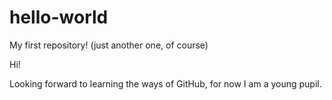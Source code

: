 # hello-world
My first repository! (just another one, of course)

Hi!

Looking forward to learning the ways of GitHub, for now I am a young pupil. 
